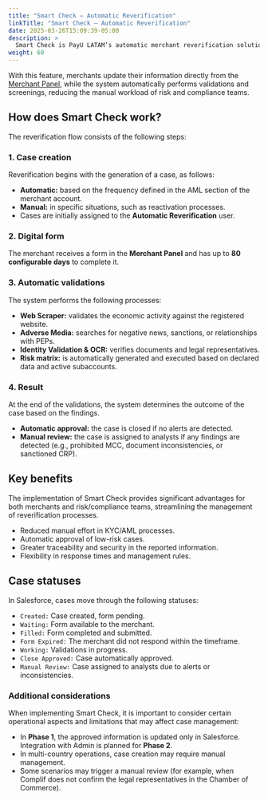 ```yaml
---
title: "Smart Check – Automatic Reverification"
linkTitle: "Smart Check – Automatic Reverification"
date: 2025-03-26T15:09:39-05:00
description: >
  Smart Check is PayU LATAM’s automatic merchant reverification solution, designed to optimize compliance processes (KYC/AML).
weight: 60
---
```


With this feature, merchants update their information directly from the <a href="https://merchants.payulatam.com/login/auth" target="_blank">Merchant Panel</a>, while the system automatically performs validations and screenings, reducing the manual workload of risk and compliance teams.

## How does Smart Check work?

The reverification flow consists of the following steps:

### 1. Case creation

Reverification begins with the generation of a case, as follows:

* **Automatic:** based on the frequency defined in the AML section of the merchant account.  
* **Manual:** in specific situations, such as reactivation processes.  
* Cases are initially assigned to the **Automatic Reverification** user.

### 2. Digital form

The merchant receives a form in the **Merchant Panel** and has up to **80 configurable days** to complete it.

### 3. Automatic validations

The system performs the following processes:

* **Web Scraper:** validates the economic activity against the registered website.  
* **Adverse Media:** searches for negative news, sanctions, or relationships with PEPs.  
* **Identity Validation & OCR:** verifies documents and legal representatives.  
* **Risk matrix:** is automatically generated and executed based on declared data and active subaccounts.  

### 4. Result

At the end of the validations, the system determines the outcome of the case based on the findings.

* **Automatic approval:** the case is closed if no alerts are detected.  
* **Manual review:** the case is assigned to analysts if any findings are detected (e.g., prohibited MCC, document inconsistencies, or sanctioned CRP).  

## Key benefits

The implementation of Smart Check provides significant advantages for both merchants and risk/compliance teams, streamlining the management of reverification processes.

* Reduced manual effort in KYC/AML processes.  
* Automatic approval of low-risk cases.  
* Greater traceability and security in the reported information.  
* Flexibility in response times and management rules.  

## Case statuses

In Salesforce, cases move through the following statuses:

* `Created:` Case created, form pending.  
* `Waiting:` Form available to the merchant.  
* `Filled:` Form completed and submitted.  
* `Form Expired:` The merchant did not respond within the timeframe.  
* `Working:` Validations in progress.  
* `Close Approved:` Case automatically approved.  
* `Manual Review:` Case assigned to analysts due to alerts or inconsistencies.  

### Additional considerations

When implementing Smart Check, it is important to consider certain operational aspects and limitations that may affect case management:

* In **Phase 1**, the approved information is updated only in Salesforce. Integration with Admin is planned for **Phase 2**.  
* In multi-country operations, case creation may require manual management.  
* Some scenarios may trigger a manual review (for example, when Complif does not confirm the legal representatives in the Chamber of Commerce).